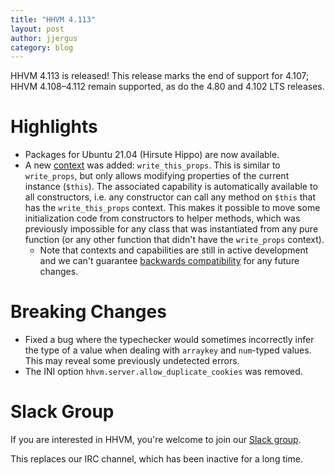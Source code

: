 ```yaml
---
title: "HHVM 4.113"
layout: post
author: jjergus
category: blog
---
```


HHVM 4.113 is released! This release marks the end of support for 4.107;
HHVM 4.108&ndash;4.112 remain supported, as do the 4.80 and 4.102 LTS releases.

# Highlights

- Packages for Ubuntu 21.04 (Hirsute Hippo) are now available.
- A new
  [context](https://docs.hhvm.com/hack/contexts-and-capabilities/available-contexts-and-capabilities)
  was added: `write_this_props`. This is similar to `write_props`, but only
  allows modifying properties of the current instance (`$this`). The associated
  capability is automatically available to all constructors, i.e. any
  constructor can call any method on `$this` that has the `write_this_props`
  context. This makes it possible to move some initialization code from
  constructors to helper methods, which was previously impossible for any class
  that was instantiated from any pure function (or any other function that
  didn't have the `write_props` context).
  - Note that contexts and capabilities are still in active development and we
    can't guarantee
    [backwards compatibility](https://docs.hhvm.com/hack/contexts-and-capabilities/introduction#implications-for-backwards-compatibility)
    for any future changes.

# Breaking Changes

- Fixed a bug where the typechecker would sometimes incorrectly infer the type
  of a value when dealing with `arraykey` and `num`-typed values. This may
  reveal some previously undetected errors.
- The INI option `hhvm.server.allow_duplicate_cookies` was removed.

# Slack Group

If you are interested in HHVM, you're welcome to join our
[Slack group](https://hhvm.com/slack).

This replaces our IRC channel, which has been inactive for a long time.
